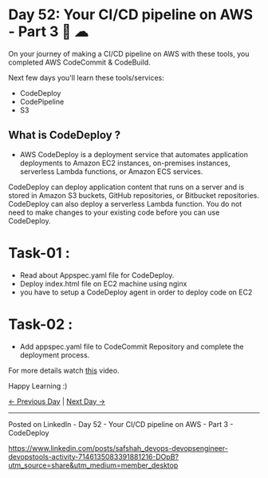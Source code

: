 # Day 52: Your CI/CD pipeline on AWS - Part 3 🚀 ☁

On your journey of making a CI/CD pipeline on AWS with these tools, you completed AWS CodeCommit & CodeBuild.

Next few days you'll learn these tools/services:

- CodeDeploy
- CodePipeline
- S3

## What is CodeDeploy ?

- AWS CodeDeploy is a deployment service that automates application deployments to Amazon EC2 instances, on-premises instances, serverless Lambda functions, or Amazon ECS services.

CodeDeploy can deploy application content that runs on a server and is stored in Amazon S3 buckets, GitHub repositories, or Bitbucket repositories. CodeDeploy can also deploy a serverless Lambda function. You do not need to make changes to your existing code before you can use CodeDeploy.

# Task-01 :

- Read about Appspec.yaml file for CodeDeploy.
- Deploy index.html file on EC2 machine using nginx
- you have to setup a CodeDeploy agent in order to deploy code on EC2

# Task-02 :

- Add appspec.yaml file to CodeCommit Repository and complete the deployment process.

For more details watch [this](https://youtu.be/IUF-pfbYGvg) video.

Happy Learning :)

[← Previous Day](../day51/README.md) | [Next Day →](../day53/README.md)

------------------------------------------------------------------------
Posted on LinkedIn - Day 52 - Your CI/CD pipeline on AWS - Part 3 - CodeDeploy

https://www.linkedin.com/posts/safshah_devops-devopsengineer-devopstools-activity-7146135083391881216-DOpB?utm_source=share&utm_medium=member_desktop